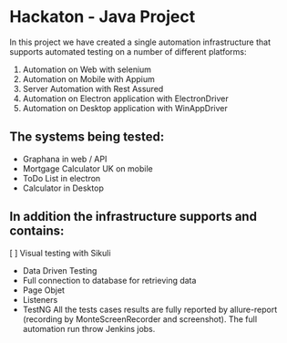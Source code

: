 # Hackaton - Java Project

In this project we have created a single automation infrastructure that supports automated testing on a number of different platforms:
  1. Automation on Web with selenium
  2. Automation on Mobile with Appium
  3. Server Automation with Rest Assured
  4. Automation on Electron application with ElectronDriver
  5. Automation on Desktop application with WinAppDriver
## The systems being tested:
 * Graphana in web / API
 * Mortgage Calculator UK on mobile
 * ToDo List in electron 
 * Calculator in Desktop
## In addition the infrastructure supports and contains:
[ ]	Visual testing with Sikuli
*	Data Driven Testing 
*	Full connection to database for retrieving data
*	Page Objet 
*	Listeners
*	TestNG
All the tests cases results are fully reported by allure-report (recording by MonteScreenRecorder and screenshot).
The full automation run throw Jenkins jobs.

